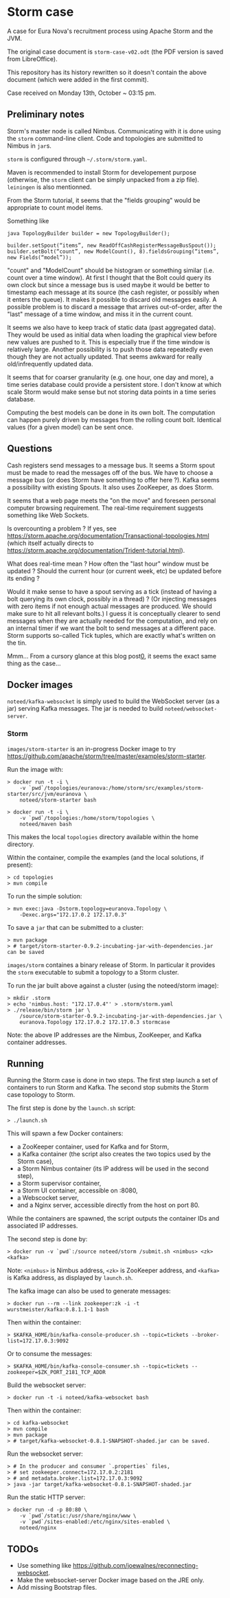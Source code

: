 # Storm case

A case for Eura Nova's recruitment process using Apache Storm and the JVM.

The original case document is `storm-case-v02.odt` (the PDF version is saved
from LibreOffice).

This repository has its history rewritten so it doesn't contain the above
document (which were added in the first commit).

Case received on Monday 13th, October ~ 03:15 pm.

## Preliminary notes

Storm's master node is called Nimbus. Communicating with it is done using the
`storm` command-line client. Code and topologies are submitted to Nimbus in
`jar`s.

`storm` is configured through `~/.storm/storm.yaml`.

Maven is recommended to install Storm for developement purpose (otherwise, the
`storm` client can be simply unpacked from a zip file). `leiningen` is also
mentionned.

From the Storm tutorial, it seems that the "fields grouping" would be
appropriate to count model items.

Something like

```
java TopologyBuilder builder = new TopologyBuilder();

builder.setSpout(“items”, new ReadOffCashRegisterMessageBusSpout());
builder.setBolt(“count”, new ModelCount(), 8).fieldsGrouping(“items”, new Fields(“model”));
```

"count" and "ModelCount" should be histogram or something similar (i.e. count
over a time window). At first I thought that the Bolt could query its own clock
but since a message bus is used maybe it would be better to timestamp each
message at its source (the cash register, or possibly when it enters the
queue). It makes it possible to discard old messages easily. A possible problem
is to discard a message that arrives out-of-order, after the "last" message of
a time window, and miss it in the current count.

It seems we also have to keep track of static data (past aggregated data). They
would be used as initial data when loading the graphical view before new values
are pushed to it. This is especially true if the time window is relatively
large. Another possibility is to push those data repeatedly even though they
are not actually updated. That seems awkward for really old/infrequently
updated data.

It seems that for coarser granularity (e.g. one hour, one day and more), a time
series database could provide a persistent store. I don't know at which scale
Storm would make sense but not storing data points in a time series database.

Computing the best models can be done in its own bolt. The computation can
happen purely driven by messages from the rolling count bolt. Identical values
(for a given model) can be sent once.

## Questions

Cash registers send messages to a message bus. It seems a Storm spout must be
made to read the messages off of the bus. We have to choose a message bus (or
does Storm have something to offer here ?). Kafka seems a possibility with
existing Spouts. It also uses ZooKeeper, as does Storm.

It seems that a web page meets the "on the move" and foreseen personal computer
browsing requirement. The real-time requirement suggests something like Web
Sockets.

Is overcounting a problem ? If yes, see
https://storm.apache.org/documentation/Transactional-topologies.html
(which itself actually directs to
https://storm.apache.org/documentation/Trident-tutorial.html).

What does real-time mean ? How often the "last hour" window must be updated ?
Should the current hour (or current week, etc) be updated before its ending ?

Would it make sense to have a spout serving as a tick (instead of having a bolt
querying its own clock, possibly in a thread) ? (Or injecting messages with
zero items if not enough actual messages are produced. We should make sure to
hit all relevant bolts.) I guess it is conceptually clearer to send messages
when they are actually needed for the computation, and rely on an internal
timer if we want the bolt to send messages at a different pace. Storm supports
so-called Tick tuples, which are exactly what's written on the tin.

Mmm... From a cursory glance at this blog post[0], it seems the exact same
thing as the case...

[0]: http://www.michael-noll.com/blog/2013/01/18/implementing-real-time-trending-topics-in-storm/#excursus-tick-tuples-in-storm-08

## Docker images

`noteed/kafka-websocket` is simply used to build the WebSocket server (as a
jar) serving Kafka messages. The jar is needed to build
`noteed/websocket-server`.

### Storm

`images/storm-starter` is an in-progress Docker image to try
https://github.com/apache/storm/tree/master/examples/storm-starter.

Run the image with:

    > docker run -t -i \
        -v `pwd`/topologies/euranova:/home/storm/src/examples/storm-starter/src/jvm/euranova \
        noteed/storm-starter bash

    > docker run -t -i \
        -v `pwd`/topologies:/home/storm/topologies \
        noteed/maven bash

This makes the local `topologies` directory available within the home
directory.

Within the container, compile the examples (and the local solutions, if
present):

    > cd topologies
    > mvn compile

To run the simple solution:

    > mvn exec:java -Dstorm.topology=euranova.Topology \
        -Dexec.args="172.17.0.2 172.17.0.3"

To save a `jar` that can be submitted to a cluster:

    > mvn package
    > # target/storm-starter-0.9.2-incubating-jar-with-dependencies.jar can be saved

`images/storm` containes a binary release of Storm. In particular it provides
the `storm` executable to submit a topology to a Storm cluster.

To run the jar built above against a cluster (using the noteed/storm image):

    > mkdir .storm
    > echo 'nimbus.host: "172.17.0.4"' > .storm/storm.yaml
    > ./release/bin/storm jar \
        /source/storm-starter-0.9.2-incubating-jar-with-dependencies.jar \
        euranova.Topology 172.17.0.2 172.17.0.3 stormcase

Note: the above IP addresses are the Nimbus, ZooKeeper, and Kafka container
addresses.

## Running

Running the Storm case is done in two steps. The first step launch a set of
containers to run Storm and Kafka. The second stop submits the Storm case
topology to Storm.

The first step is done by the `launch.sh` script:

    > ./launch.sh

This will spawn a few Docker containers:

- a ZooKeeper container, used for Kafka and for Storm,
- a Kafka container (the script also creates the two topics used by the Storm
  case),
- a Storm Nimbus container (its IP address will be used in the second step),
- a Storm supervisor container,
- a Storm UI container, accessible on <container-ip>:8080,
- a Webscocket server,
- and a Nginx server, accessible directly from the host on port 80.

While the containers are spawned, the script outputs the container IDs and
associated IP addresses.

The second step is done by:

    > docker run -v `pwd`:/source noteed/storm /submit.sh <nimbus> <zk> <kafka> 

Note: `<nimbus>` is Nimbus address, `<zk>` is ZooKeeper address, and `<kafka>`
is Kafka address, as displayed by `launch.sh`.

The kafka image can also be used to generate messages:

    > docker run --rm --link zookeeper:zk -i -t wurstmeister/kafka:0.8.1.1-1 bash

Then within the container:

    > $KAFKA_HOME/bin/kafka-console-producer.sh --topic=tickets --broker-list=172.17.0.3:9092

Or to consume the messages:

    > $KAFKA_HOME/bin/kafka-console-consumer.sh --topic=tickets --zookeeper=$ZK_PORT_2181_TCP_ADDR

Build the websocket server:

    > docker run -t -i noteed/kafka-websocket bash

Then within the container:

    > cd kafka-websocket
    > mvn compile
    > mvn package
    > # target/kafka-websocket-0.8.1-SNAPSHOT-shaded.jar can be saved.

Run the websocket server:

    > # In the producer and consumer `.properties` files,
    > # set zookeeper.connect=172.17.0.2:2181
    > # and metadata.broker.list=172.17.0.3:9092
    > java -jar target/kafka-websocket-0.8.1-SNAPSHOT-shaded.jar

Run the static HTTP server:

    > docker run -d -p 80:80 \
        -v `pwd`/static:/usr/share/nginx/www \
        -v `pwd`/sites-enabled:/etc/nginx/sites-enabled \
        noteed/nginx

## TODOs

- Use something like https://github.com/joewalnes/reconnecting-websocket.
- Make the websocket-server Docker image based on the JRE only.
- Add missing Bootstrap files.
